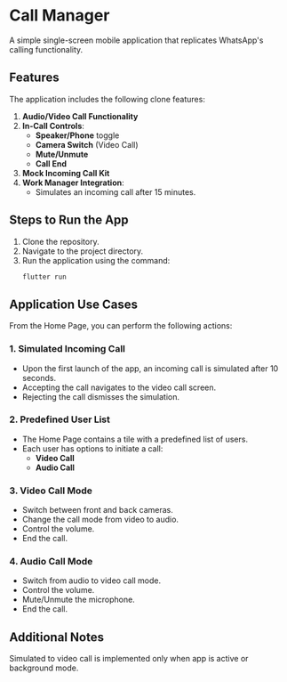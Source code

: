# Call Manager

A simple single-screen mobile application that replicates WhatsApp's calling functionality.

## Features
The application includes the following clone features:

1. **Audio/Video Call Functionality**
2. **In-Call Controls**:
   - **Speaker/Phone** toggle
   - **Camera Switch** (Video Call)
   - **Mute/Unmute**
   - **Call End**
3. **Mock Incoming Call Kit**
4. **Work Manager Integration**:
   - Simulates an incoming call after 15 minutes.

## Steps to Run the App
1. Clone the repository.
2. Navigate to the project directory.
3. Run the application using the command:
   ```bash
   flutter run
   ```

## Application Use Cases
From the Home Page, you can perform the following actions:

### 1. Simulated Incoming Call
- Upon the first launch of the app, an incoming call is simulated after 10 seconds.
- Accepting the call navigates to the video call screen.
- Rejecting the call dismisses the simulation.

### 2. Predefined User List
- The Home Page contains a tile with a predefined list of users.
- Each user has options to initiate a call:
  - **Video Call**
  - **Audio Call**

### 3. Video Call Mode
- Switch between front and back cameras.
- Change the call mode from video to audio.
- Control the volume.
- End the call.

### 4. Audio Call Mode
- Switch from audio to video call mode.
- Control the volume.
- Mute/Unmute the microphone.
- End the call.

## Additional Notes
Simulated to video call is implemented only when app is active or background mode. 

